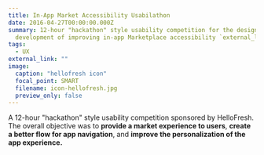 ```yaml
---
title: In-App Market Accessibility Usabilathon
date: 2016-04-27T00:00:00.000Z
summary: 12-hour "hackathon" style usability competition for the design and
  development of improving in-app Marketplace accessibility `external_link`.
tags:
  - UX
external_link: ""
image:
  caption: "hellofresh icon"
  focal_point: SMART
  filename: icon-hellofresh.jpg
  preview_only: false
---
```

A 12-hour "hackathon" style usability competition sponsored by HelloFresh. The overall objective was to **provide a market experience to users**, **create a better flow for app navigation**, and **improve the personalization of the app experience.**
